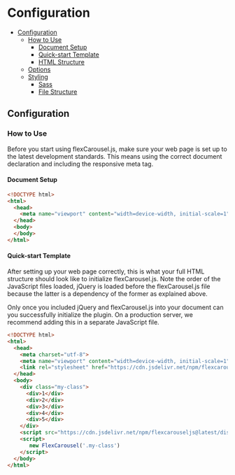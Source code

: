 # Configuration

- [Configuration](#configuration)
    - [How to Use](#how-to-use)
        - [Document Setup](#document-setup)
        - [Quick-start Template](#quick-start-template)
        - [HTML Structure](#html-structure)
    - [Options](#options)
    - [Styling](#styling)
        - [Sass](#sass)
        - [File Structure](#file-structure)

## Configuration

### How to Use
Before you start using flexCarousel.js, make sure your web page is set up to the latest development standards. This means using the correct document declaration and including the responsive meta tag.

#### Document Setup
```html
<!DOCTYPE html>
<html>
  <head>
    <meta name="viewport" content="width=device-width, initial-scale=1">
  </head>
  <body>
  </body>
</html>
```

#### Quick-start Template
After setting up your web page correctly, this is what your full HTML structure should look like to initialize flexCarousel.js. Note the order of the JavaScript files loaded, jQuery is loaded before the flexCarousel.js file because the latter is a dependency of the former as explained above.

Only once you included jQuery and flexCarousel.js into your document can you successfully initialize the plugin. On a production server, we recommend adding this in a separate JavaScript file.

```html
<!DOCTYPE html>
<html>
  <head>
    <meta charset="utf-8">
    <meta name="viewport" content="width=device-width, initial-scale=1">
    <link rel="stylesheet" href="https://cdn.jsdelivr.net/npm/flexcarouseljs@latest/dist/flexCarousel.min.css">
  </head>
  <body>
    <div class="my-class">
      <div>1</div>
      <div>2</div>
      <div>3</div>
      <div>4</div>
      <div>5</div>
    </div>
    <script src="https://cdn.jsdelivr.net/npm/flexcarouseljs@latest/dist/flexCarousel.min.js"></script>
    <script>
       new FlexCarousel('.my-class')
    </script>
  </body>
</html>
```
